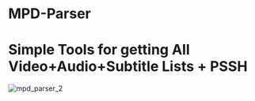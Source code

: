# MPD-Parser
# Simple Tools for getting All Video+Audio+Subtitle Lists + PSSH
![mpd_parser_2](https://github.com/TANZ-lab/MPD-PARSER/assets/85926469/e55a3176-4d4c-4176-ac58-2f46c8090411)
